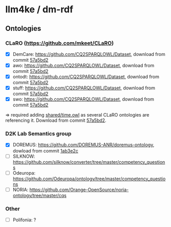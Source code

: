 # llm4ke / dm-rdf

## Ontologies

### CLaRO (https://github.com/mkeet/CLaRO)

* [X] DemCare: https://github.com/CQ2SPARQLOWL/Dataset, download from commit [57a5bd2](https://github.com/CQ2SPARQLOWL/Dataset/commit/57a5bd2ab66c8a40041af6e20cb965bd69766496)
* [X] awo: https://github.com/CQ2SPARQLOWL/Dataset, download from commit [57a5bd2](https://github.com/CQ2SPARQLOWL/Dataset/commit/57a5bd2ab66c8a40041af6e20cb965bd69766496)
* [X] ontodt: https://github.com/CQ2SPARQLOWL/Dataset, download from commit [57a5bd2](https://github.com/CQ2SPARQLOWL/Dataset/commit/57a5bd2ab66c8a40041af6e20cb965bd69766496)
* [X] stuff: https://github.com/CQ2SPARQLOWL/Dataset, download from commit [57a5bd2](https://github.com/CQ2SPARQLOWL/Dataset/commit/57a5bd2ab66c8a40041af6e20cb965bd69766496)
* [X] swo: https://github.com/CQ2SPARQLOWL/Dataset, download from commit [57a5bd2](https://github.com/CQ2SPARQLOWL/Dataset/commit/57a5bd2ab66c8a40041af6e20cb965bd69766496)

=> required adding [shared/time.owl](shared%2Ftime.owl) as several CLaRO ontologies are referencing it. Download from commit [57a5bd2](https://github.com/CQ2SPARQLOWL/Dataset/commit/57a5bd2ab66c8a40041af6e20cb965bd69766496).

### D2K Lab Semantics group

* [X] DOREMUS: https://github.com/DOREMUS-ANR/doremus-ontology, dowload from commit [1ab3e2c](https://github.com/DOREMUS-ANR/doremus-ontology/commit/1ab3e2cea98474081d80ce6de0718bd3dc60a1a9)
* [ ] SILKNOW: https://github.com/silknow/converter/tree/master/competency_questions
* [ ] Odeuropa: https://github.com/Odeuropa/ontology/tree/master/competency_questions
* [ ] NORIA: https://github.com/Orange-OpenSource/noria-ontology/tree/master/cqs

### Other

* [ ] Polifonia: ?